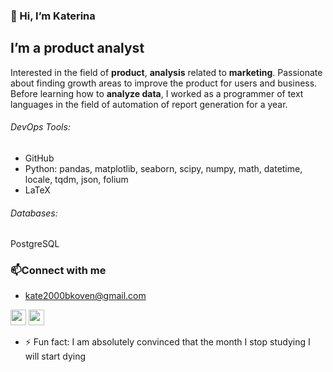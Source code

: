 ### 👋 Hi, I’m Katerina

## I’m a product analyst
Interested in the field of **product**, **analysis** related to **marketing**. Passionate about finding growth areas to improve the product for users and business. Before learning how to **analyze data**, I worked as a programmer of text languages in the field of automation of report generation for a year.

###### DevOps Tools:
- GitHub
- Python: pandas, matplotlib, seaborn, scipy, numpy, math, datetime, locale, tqdm, json, folium
- LaTeX

###### Databases: 
PostgreSQL

### 📫Connect with me
-  kate2000bkoven@gmail.com
<p> <a href="https://t.me/Ekaterion"><img src="https://github.com/katerinabazh/katerinabazh/assets/135614951/2ddafecb-a63d-4806-a598-667c6c1285bf" height=25></a>  <a href="https://vk.com/id358310969"><img src="https://github.com/katerinabazh/katerinabazh/assets/135614951/c80dba99-788c-46d4-a5a7-ab03a71e2de7" height=25></a> </p>

- ⚡ Fun fact: I am absolutely convinced that the month I stop studying I will start dying

<!---
katerinabazh/katerinabazh is a ✨ special ✨ repository because its `README.md` (this file) appears on your GitHub profile.
You can click the Preview link to take a look at your changes.
--->
